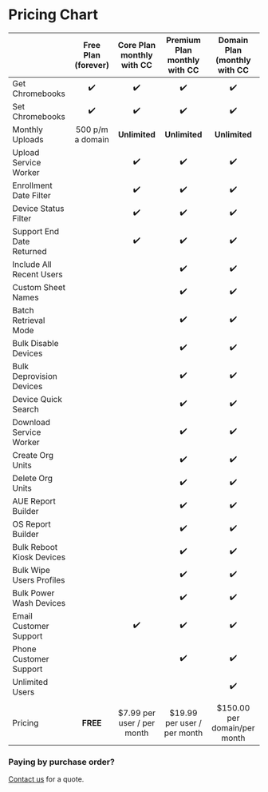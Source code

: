 # Pricing Chart <Badge text="it's worth it"/>


|                           | Free Plan (forever) | Core Plan monthly with CC  |Premium Plan monthly with CC |Domain Plan (monthly with CC |
|---------------------------|:-------------------:|:--------------------------:|:---------------------------:|:---------------------------:|
| Get Chromebooks           |  :heavy_check_mark: |     :heavy_check_mark:     |      :heavy_check_mark:     |      :heavy_check_mark:     |
| Set Chromebooks           |  :heavy_check_mark: |     :heavy_check_mark:     |      :heavy_check_mark:     |      :heavy_check_mark:     |
| Monthly Uploads           |   500 p/m a domain  |        **Unlimited**       |        **Unlimited**        |        **Unlimited**        |
| Upload Service Worker     |                     |     :heavy_check_mark:     |      :heavy_check_mark:     |      :heavy_check_mark:     |
| Enrollment Date Filter    |                     |     :heavy_check_mark:     |      :heavy_check_mark:     |      :heavy_check_mark:     |
| Device Status Filter      |                     |     :heavy_check_mark:     |      :heavy_check_mark:     |      :heavy_check_mark:     |
| Support End Date Returned |                     |     :heavy_check_mark:     |      :heavy_check_mark:     |      :heavy_check_mark:     |
| Include All Recent Users  |                     |                            |      :heavy_check_mark:     |      :heavy_check_mark:     |
| Custom Sheet Names        |                     |                            |      :heavy_check_mark:     |      :heavy_check_mark:     |
| Batch Retrieval Mode      |                     |                            |      :heavy_check_mark:     |      :heavy_check_mark:     |
| Bulk Disable Devices      |                     |                            |      :heavy_check_mark:     |      :heavy_check_mark:     |
| Bulk Deprovision Devices  |                     |                            |      :heavy_check_mark:     |      :heavy_check_mark:     |
| Device Quick Search       |                     |                            |      :heavy_check_mark:     |      :heavy_check_mark:     |
| Download Service Worker   |                     |                            |      :heavy_check_mark:     |      :heavy_check_mark:     |
| Create Org Units          |                     |                            |      :heavy_check_mark:     |      :heavy_check_mark:     |
| Delete Org Units          |                     |                            |      :heavy_check_mark:     |      :heavy_check_mark:     |
| AUE Report Builder        |                     |                            |      :heavy_check_mark:     |      :heavy_check_mark:     |
| OS Report Builder         |                     |                            |      :heavy_check_mark:     |      :heavy_check_mark:     |
| Bulk Reboot Kiosk Devices |                     |                            |      :heavy_check_mark:     |      :heavy_check_mark:     |
| Bulk Wipe Users Profiles  |                     |                            |      :heavy_check_mark:     |      :heavy_check_mark:     |
| Bulk Power Wash Devices   |                     |                            |      :heavy_check_mark:     |      :heavy_check_mark:     |
| Email Customer Support    |                     |     :heavy_check_mark:     |      :heavy_check_mark:     |      :heavy_check_mark:     |
| Phone Customer Support    |                     |                            |      :heavy_check_mark:     |      :heavy_check_mark:     |
| Unlimited Users           |                     |                            |                             |      :heavy_check_mark:     |
|                           |                     |                            |                             |                             |
| Pricing                   |       **FREE**      | $7.99 per user / per month | $19.99 per user / per month | $150.00 per domain/per month|


### Paying by purchase order? 

[Contact us](mailto:justin@adminremix.com) for a quote.
